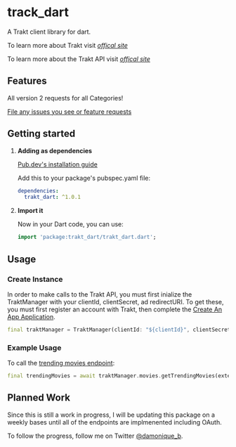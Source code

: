 # track_dart

A Trakt client library for dart.

To learn more about Trakt visit [*offical site*](https://www.trakt.tv)

To learn more about the Trakt API visit [*offical site*](https://trakt.docs.apiary.io)

## Features
All version 2 requests for all Categories!

[File any issues you see or feature requests](https://github.com/nikkithomas2012/trakt_dart/issues/new)

## Getting started

1) **Adding as dependencies**

    [Pub.dev's installation guide](https://pub.dev/packages/tmdb_api#-installing-tab-)

    Add this to your package's pubspec.yaml file:

    ```yaml
    dependencies:
      trakt_dart: ^1.0.1
    ```

2) **Import it**

    Now in your Dart code, you can use:

    ```dart
    import 'package:trakt_dart/trakt_dart.dart';
    ```

## Usage

### Create Instance
In order to make calls to the Trakt API, you must first inialize the TraktManager with your clientId, clientSecret, ad redirectURI. To get these, you must first register an account with Trakt, then complete the [Create An App Application](https://trakt.tv/oauth/applications/new).

```dart
final traktManager = TraktManager(clientId: "${clientId}", clientSecret: "${clientSecret}", redirectURI: "${redirectURI}");
```

### Example Usage
To call the [trending movies endpoint](https://trakt.docs.apiary.io/#reference/movies/trending/get-trending-movies):

```dart
final trendingMovies = await traktManager.movies.getTrendingMovies(extendedFull: true);
```

## Planned Work
Since this is still a work in progress, I will be updating this package on a weekly bases until all of the endpoints are implmenented including OAuth. 

To follow the progress, follow me on Twitter [@damonique_b](https://twitter.com/damonique_b).
